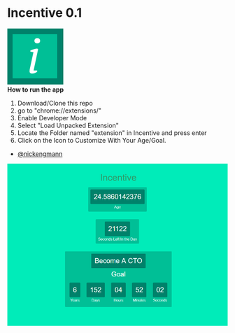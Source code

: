 # Incentive 0.1
![logo](https://github.com/NickEngmann/Incentive/blob/master/imgs/icon.png) </br>
**How to run the app**
</br>

1) Download/Clone this repo </br>
2) go to "chrome://extensions/"</br>
3) Enable Developer Mode </br>
4) Select "Load Unpacked Extension" </br>
5) Locate the Folder named "extension" in Incentive and press enter </br>
6) Click on the Icon to Customize With Your Age/Goal.

* [@nickengmann](https://github.com/nickengmann)

![example](https://github.com/NickEngmann/Incentive/blob/master/imgs/example.png)
